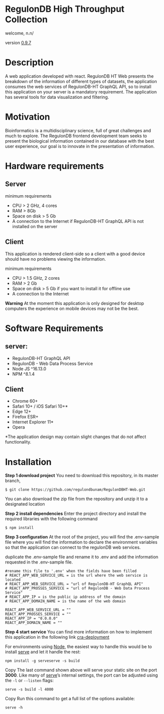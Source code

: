 # RegulonDB High Throughput Collection

welcome, n.n/

version [0.9.7](https://github.com/regulondbunam/RegulonDBHT-Web/releases/tag/0.9.7)


# Description

A web application developed with react. RegulonDB HT Web presents the breakdown of the information of different types of datasets, the application consumes the web services of RegulonDB-HT GraphQL API, so to install this application on your server is a mandatory requirement. The application has several tools for data visualization and filtering.

# Motivation

Bioinformatics is a multidisciplinary science, full of great challenges and much to explore. The RegulonDB frontend development team seeks to present the biological information contained in our database with the best user experience, our goal is to innovate in the presentation of information.

# Hardware requirements

## Server

minimum requirements

-   CPU > 2 GHz, 4 cores
-   RAM > 8Gb
-   Space on disk > 5 Gb
-   A connection to the Internet if RegulonDB-HT GraphQL API is not installed on the server

## Client

This application is rendered client-side so a client with a good device should have no problems viewing the information.

minimum requirements

-   CPU > 1.5 GHz, 2 cores
-   RAM > 2 Gb
-   Space on disk > 5 Gb if you want to install it for offline use
-   A connection to the Internet

**Warning** At the moment this application is only designed for desktop computers the experience on mobile devices may not be the best.

# Software Requirements

## server:

-   RegulonDB-HT GraphQL API
-   RegulonDB - Web Data Process Service
-   Node JS ^16.13.0
-   NPM ^8.1.4

## Client

-   Chrome 60+
-   Safari 10+ / iOS Safari 10+*
-   Edge 12+
-   Firefox ESR+
-   Internet Explorer 11*
-   Opera

*The application design may contain slight changes that do not affect functionality.

# Installation

**Step 1 download project**
You need to download this repository, in its master branch,

    $ git clone https://github.com/regulondbunam/RegulonDBHT-Web.git
    
  You can also download the zip file from the repository and unzip it to a designated location

**Step 2 install dependencies**
Enter the project directory and install the required libraries with the following command

    $ npm install

**Step 3 configuration**
At the root of the project, you will find the .env-sample file where you will find the information to declare the environment variables so that the application can connect to the regulonDB web services.

duplicate the .env-sample file and rename it to .env and add the information requested in the .env-sample file.

``` 
#rename this file to '.env' when the fields have been filled
# REACT_APP_WEB_SERVICE_URL = is the url where the web service is located
# REACT_APP_WEB_SERVICE_URL = "url of RegulonDB-HT GraphQL API"
# REACT_APP_PROSSES_SERVICE = "url of RegulonDB - Web Data Process Service"
# REACT_APP_IP = is the public ip address of the domain
# REACT_APP_DOMAIN_NAME = is the name of the web domain

REACT_APP_WEB_SERVICE_URL = ""
REACT_APP_PROSSES_SERVICE = ""
REACT_APP_IP = "0.0.0.0"
REACT_APP_DOMAIN_NAME = ""
```
**Step 4 start service**
 You can find more information on how to implement this application in the following link [cra-deployment](https://create-react-app.dev/docs/deployment)
 
For environments using  [Node](https://nodejs.org/), the easiest way to handle this would be to install  [serve](https://github.com/vercel/serve)  and let it handle the rest:
```
npm install -g serveserve -s build
```
Copy
The last command shown above will serve your static site on the port  **3000**. Like many of  [serve](https://github.com/vercel/serve)’s internal settings, the port can be adjusted using the  `-l`  or  `--listen`  flags:
```
serve -s build -l 4000
```
Copy
Run this command to get a full list of the options available:

```
serve -h
```
